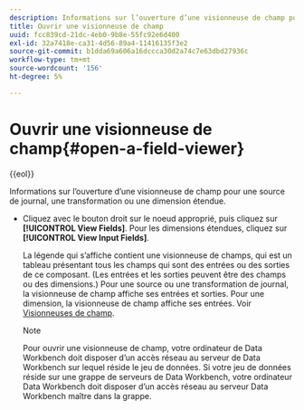 ```yaml
---
description: Informations sur l’ouverture d’une visionneuse de champ pour une source de journal, une transformation ou une dimension étendue.
title: Ouvrir une visionneuse de champ
uuid: fcc839cd-21dc-4eb0-9b8e-55fc92e6d400
exl-id: 32a7418e-ca31-4d56-89a4-11416135f3e2
source-git-commit: b1dda69a606a16dccca30d2a74c7e63dbd27936c
workflow-type: tm+mt
source-wordcount: '156'
ht-degree: 5%

---
```


# Ouvrir une visionneuse de champ{#open-a-field-viewer}

{{eol}}

Informations sur l’ouverture d’une visionneuse de champ pour une source de journal, une transformation ou une dimension étendue.

* Cliquez avec le bouton droit sur le noeud approprié, puis cliquez sur **[!UICONTROL View Fields]**. Pour les dimensions étendues, cliquez sur **[!UICONTROL View Input Fields]**.

   La légende qui s’affiche contient une visionneuse de champs, qui est un tableau présentant tous les champs qui sont des entrées ou des sorties de ce composant. (Les entrées et les sorties peuvent être des champs ou des dimensions.) Pour une source ou une transformation de journal, la visionneuse de champ affiche ses entrées et sorties. Pour une dimension, la visionneuse de champ affiche ses entrées. Voir [Visionneuses de champ](../../../../../home/c-get-started/c-admin-intrf/c-dataset-mgrs/c-fld-vwrs/c-fld-vwrs.md#concept-194cb94501564145ae059e53c0e4bec3).

   >[!NOTE]
   >
   >Pour ouvrir une visionneuse de champ, votre ordinateur de Data Workbench doit disposer d’un accès réseau au serveur de Data Workbench sur lequel réside le jeu de données. Si votre jeu de données réside sur une grappe de serveurs de Data Workbench, votre ordinateur Data Workbench doit disposer d’un accès réseau au serveur Data Workbench maître dans la grappe.
